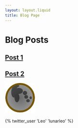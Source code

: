 ```yaml
---
layout: layout.liquid
title: Blog Page
---
```


# Blog **Posts**
<div class="posts">
    <a href="postOne" title="/blogposts/postOne/"><h2>Post 1</h2></a>
    <a href="postTwo" title="/blogposts/postTwo/"><h2>Post 2</h2></a>
</div>

<img class="logo" alt="logo" src="/images/Logo.png" width="100" />

{% twitter_user 'Leo' 'lunarleo' %}
